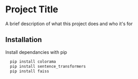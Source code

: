 
# Project Title

A brief description of what this project does and who it's for


## Installation

Install dependancies with pip

```bash
  pip install colorama
  pip install sentence_transformers
  pip install faiss
```
    